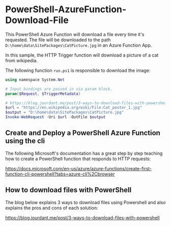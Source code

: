 # PowerShell-AzureFunction-Download-File

This PowerShell Azure Function will download a file every time it's requested. The file will be downloaded to the path `D:\home\data\SitePackages\CatPicture.jpg` in an Azure Function App.

In this sample, the HTTP Trigger function will download a picture of a cat from wikipedia.

The following function `run.ps1` is responsible to download the image:

``` PowerShell
using namespace System.Net

# Input bindings are passed in via param block.
param($Request, $TriggerMetadata)

# https://blog.jourdant.me/post/3-ways-to-download-files-with-powershell
$url = "https://en.wikipedia.org/wiki/File:Cat_poster_1.jpg"
$output = "D:\home\data\SitePackages\CatPicture.jpg"
Invoke-WebRequest -Uri $url -OutFile $output
```
## Create and Deploy a PowerShell Azure Function using the cli

The following Microsoft's documentation has a great step by step teaching how to create a PowerShell function that responds to HTTP requests:

https://docs.microsoft.com/en-us/azure/azure-functions/create-first-function-cli-powershell?tabs=azure-cli%2Cbrowser 

## How to download files with PowerShell

The blog below explains 3 ways to download files using Powershell and also explains the pros and cons of each solution:

https://blog.jourdant.me/post/3-ways-to-download-files-with-powershell
